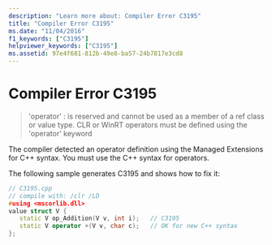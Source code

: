 ```yaml
---
description: "Learn more about: Compiler Error C3195"
title: "Compiler Error C3195"
ms.date: "11/04/2016"
f1_keywords: ["C3195"]
helpviewer_keywords: ["C3195"]
ms.assetid: 97e4f681-812b-49e8-ba57-24b7817e3cd8
---
```

# Compiler Error C3195

> 'operator' : is reserved and cannot be used as a member of a ref class or value type. CLR or WinRT operators must be defined using the 'operator' keyword

The compiler detected an operator definition using the Managed Extensions for C++ syntax. You must use the C++ syntax for operators.

The following sample generates C3195 and shows how to fix it:

```cpp
// C3195.cpp
// compile with: /clr /LD
#using <mscorlib.dll>
value struct V {
   static V op_Addition(V v, int i);   // C3195
   static V operator +(V v, char c);   // OK for new C++ syntax
};
```
